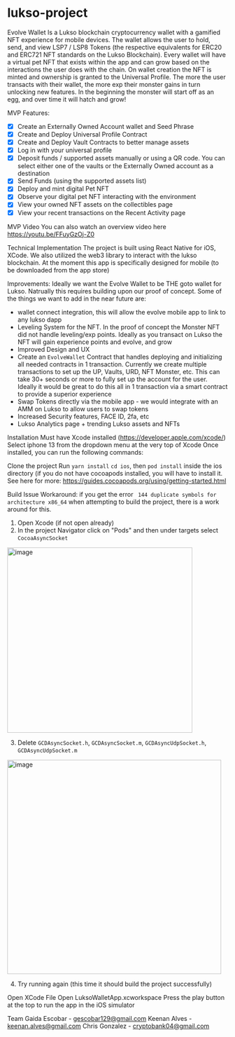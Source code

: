 # lukso-project

Evolve Wallet
Is a Lukso blockchain cryptocurrency wallet with a gamified NFT experience for mobile devices. The wallet allows the user to hold, send, and view LSP7 / LSP8 Tokens (the respective equivalents for ERC20 and ERC721 NFT standards on the Lukso Blockchain). Every wallet will have a virtual pet NFT that exists within the app and can grow based on the interactions the user does with the chain. On wallet creation the NFT is minted and ownership is granted to the Universal Profile. The more the user transacts with their wallet, the more exp their monster gains in turn unlocking new features. In the beginning the monster will start off as an egg, and over time it will hatch and grow!

MVP Features:
- [x] Create an Externally Owned Account wallet and Seed Phrase
- [x] Create and Deploy Universal Profile Contract
- [x] Create and Deploy Vault Contracts to better manage assets
- [x] Log in with your universal profile
- [x] Deposit funds / supported assets manually or using a QR code. You can select either one of the vaults or the Externally Owned account as a destination
- [x] Send Funds (using the supported assets list)
- [x] Deploy and mint digital Pet NFT
- [x] Observe your digital pet NFT interacting with the environment
- [x] View your owned NFT assets on the collectibles page
- [x] View your recent transactions on the Recent Activity page

MVP Video
You can also watch an overview video here https://youtu.be/FFuyGzOj-Z0

Technical Implementation
The project is built using React Native for iOS, XCode. We also utilized the web3 library to interact with the lukso blockchain.
At the moment this app is specifically designed for mobile (to be downloaded from the app store)


Improvements:
Ideally we want the Evolve Wallet to be THE goto wallet for Lukso. Natrually this requires building upon our proof of concept. Some of the things we want to add in the near future are:

- wallet connect integration, this will allow the evolve mobile app to link to any lukso dapp
- Leveling System for the NFT. In the proof of concept the Monster NFT did not handle leveling/exp points. Ideally as you transact on Lukso the NFT will gain experience points and evolve, and grow
- Improved Design and UX
- Create an `EvolveWallet` Contract that handles deploying and initializing all needed contracts in 1 transaction. Currently we create multiple transactions to set up the UP, Vaults, URD, NFT Monster, etc. This can take 30+ seconds or more to fully set up the account for the user. Ideally it would be great to do this all in 1 transaction via a smart contract to provide a superior experience
- Swap Tokens directly via the mobile app - we would integrate with an AMM on Lukso to allow users to swap tokens
- Increased Security features, FACE ID, 2fa, etc
- Lukso Analytics page + trending Lukso assets and NFTs



Installation
Must have Xcode installed (https://developer.apple.com/xcode/)
Select iphone 13 from the dropdown menu at the very top of Xcode
Once installed, you can run the following commands:

Clone the project
Run `yarn install`
`cd ios`, then `pod install` inside the ios directory (if you do not have cocoapods installed, you will have to install it. See here for more: https://guides.cocoapods.org/using/getting-started.html

Build Issue Workaround:
if you get the error ` 144 duplicate symbols for architecture x86_64` when attempting to build the project, there is a work around for this.
1. Open Xcode (if not open already)
2. In the project Navigator click on "Pods" and then under targets select `CocoaAsyncSocket`

<img width="423" alt="image" src="https://user-images.githubusercontent.com/90875884/187687945-ff0a3dfd-a34d-4bd7-b499-6822619279eb.png">

3. Delete `GCDAsyncSocket.h`, `GCDAsyncSocket.m`, `GCDAsyncUdpSocket.h`, `GCDAsyncUdpSocket.m`
<img width="489" alt="image" src="https://user-images.githubusercontent.com/90875884/187688190-69913ece-f1a5-40f0-94f0-46d228c5dfbd.png">

4. Try running again (this time it should build the project successfully)

Open XCode
File Open LuksoWalletApp.xcworkspace
Press the play button at the top to run the app in the iOS simulator

Team
Gaida Escobar - gescobar129@gmail.com
Keenan Alves - keenan.alves@gmail.com
Chris Gonzalez - cryptobank04@gmail.com
